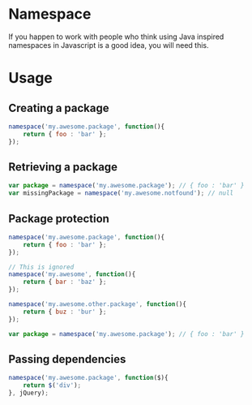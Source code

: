 Namespace
=========

If you happen to work with people who think using Java inspired namespaces in Javascript is a good idea, you will need this.


Usage
=====

## Creating a package

```js
namespace('my.awesome.package', function(){
    return { foo : 'bar' };
});
```

## Retrieving a package

```js
var package = namespace('my.awesome.package'); // { foo : 'bar' }
var missingPackage = namespace('my.awesome.notfound'); // null
```

## Package protection

```js
namespace('my.awesome.package', function(){
    return { foo : 'bar' };
});

// This is ignored
namespace('my.awesome', function(){
    return { bar : 'baz' };
});

namespace('my.awesome.other.package', function(){
    return { buz : 'bur' };
});

var package = namespace('my.awesome.package'); // { foo : 'bar' }
```

## Passing dependencies

```js
namespace('my.awesome.package', function($){
    return $('div');
}, jQuery);
```
